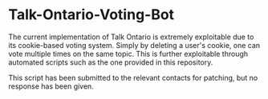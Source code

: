 # Talk-Ontario-Voting-Bot

The current implementation of Talk Ontario is extremely exploitable due to its cookie-based voting system. Simply by deleting a user's cookie, one can vote multiple times on the same topic. This is further exploitable through automated scripts such as the one provided in this repository.

This script has been submitted to the relevant contacts for patching, but no response has been given.

